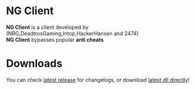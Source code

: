 # NG Client
**NG Client** is a client developed by (NRG,DeadtrosGaming,Intop,HackerHansen and 2474)<br>
**NG Client** bypasses popular **anti cheats**

# Downloads
You can check [latest release](https://github.com/YDC-Deadly/NG-injector/releases/tag/latest) for changelogs, or download [latest dll directly](https://github.com/YDC-Deadly/NG-injector/releases/download/latest/NG.Client.dll)!
